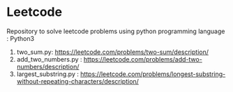 # Leetcode
Repository to solve leetcode problems using python programming language : Python3
1. two_sum.py: https://leetcode.com/problems/two-sum/description/
2. add_two_numbers.py : https://leetcode.com/problems/add-two-numbers/description/
3. largest_substring.py : https://leetcode.com/problems/longest-substring-without-repeating-characters/description/
